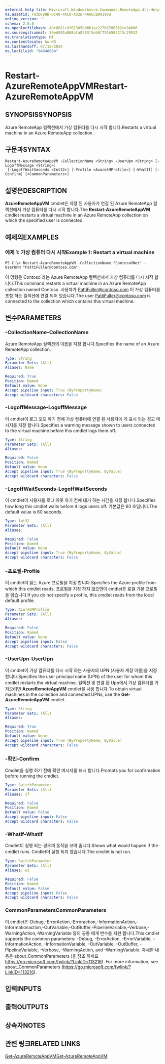 ```yaml
---
external help file: Microsoft.WindowsAzure.Commands.RemoteApp.dll-Help.xml
ms.assetid: F83D698B-DC48-4ACD-AD2E-4AAECBDA196B
online version: ''
schema: 2.0.0
ms.openlocfilehash: 4bc8081c9f81305b96b1ac227b9766352ce94b06
ms.sourcegitcommit: 56ed085a868afa8263f8eb0f755b5822f5c29532
ms.translationtype: MT
ms.contentlocale: ko-KR
ms.lasthandoff: 07/18/2020
ms.locfileid: "94046084"
---
```

# <span data-ttu-id="92724-101">Restart-AzureRemoteAppVM</span><span class="sxs-lookup"><span data-stu-id="92724-101">Restart-AzureRemoteAppVM</span></span>

## <span data-ttu-id="92724-102">SYNOPSIS</span><span class="sxs-lookup"><span data-stu-id="92724-102">SYNOPSIS</span></span>
<span data-ttu-id="92724-103">Azure RemoteApp 컬렉션에서 가상 컴퓨터를 다시 시작 합니다.</span><span class="sxs-lookup"><span data-stu-id="92724-103">Restarts a virtual machine in an Azure RemoteApp collection.</span></span>

## <span data-ttu-id="92724-104">구문과</span><span class="sxs-lookup"><span data-stu-id="92724-104">SYNTAX</span></span>

```
Restart-AzureRemoteAppVM -CollectionName <String> -UserUpn <String> [-LogoffMessage <String>]
 [-LogoffWaitSeconds <Int32>] [-Profile <AzureSMProfile>] [-WhatIf] [-Confirm] [<CommonParameters>]
```

## <span data-ttu-id="92724-105">설명은</span><span class="sxs-lookup"><span data-stu-id="92724-105">DESCRIPTION</span></span>
<span data-ttu-id="92724-106">**AzureRemoteAppVM** cmdlet은 지정 된 사용자가 연결 된 Azure RemoteApp 컬렉션에서 가상 컴퓨터를 다시 시작 합니다.</span><span class="sxs-lookup"><span data-stu-id="92724-106">The **Restart-AzureRemoteAppVM** cmdlet restarts a virtual machine in an Azure RemoteApp collection on which the specified user is connected.</span></span>

## <span data-ttu-id="92724-107">예제의</span><span class="sxs-lookup"><span data-stu-id="92724-107">EXAMPLES</span></span>

### <span data-ttu-id="92724-108">예제 1: 가상 컴퓨터 다시 시작</span><span class="sxs-lookup"><span data-stu-id="92724-108">Example 1: Restart a virtual machine</span></span>
```
PS C:\> Restart-AzureRemoteAppVM -CollectionName "ContosoVNet" -UserUPN "PattiFuller@contoso.com"
```

<span data-ttu-id="92724-109">이 명령은 Contoso 라는 Azure RemoteApp 컬렉션에서 가상 컴퓨터를 다시 시작 합니다.</span><span class="sxs-lookup"><span data-stu-id="92724-109">This command restarts a virtual machine in an Azure RemoteApp collection named Contoso.</span></span>
<span data-ttu-id="92724-110">사용자가 PattiFuller@contoso.com 이 가상 컴퓨터를 포함 하는 컬렉션에 연결 되어 있습니다.</span><span class="sxs-lookup"><span data-stu-id="92724-110">The user PattiFuller@contoso.com is connected to the collection which contains this virtual machine.</span></span>

## <span data-ttu-id="92724-111">변수</span><span class="sxs-lookup"><span data-stu-id="92724-111">PARAMETERS</span></span>

### <span data-ttu-id="92724-112">-CollectionName</span><span class="sxs-lookup"><span data-stu-id="92724-112">-CollectionName</span></span>
<span data-ttu-id="92724-113">Azure RemoteApp 컬렉션의 이름을 지정 합니다.</span><span class="sxs-lookup"><span data-stu-id="92724-113">Specifies the name of an Azure RemoteApp collection.</span></span>

```yaml
Type: String
Parameter Sets: (All)
Aliases: Name

Required: True
Position: Named
Default value: None
Accept pipeline input: True (ByPropertyName)
Accept wildcard characters: False
```

### <span data-ttu-id="92724-114">-LogoffMessage</span><span class="sxs-lookup"><span data-stu-id="92724-114">-LogoffMessage</span></span>
<span data-ttu-id="92724-115">이 cmdlet이 로그 오프 하기 전에 가상 컴퓨터에 연결 된 사용자에 게 표시 되는 경고 메시지를 지정 합니다.</span><span class="sxs-lookup"><span data-stu-id="92724-115">Specifies a warning message shown to users connected to the virtual machine before this cmdlet logs them off.</span></span>

```yaml
Type: String
Parameter Sets: (All)
Aliases: 

Required: False
Position: Named
Default value: None
Accept pipeline input: True (ByPropertyName, ByValue)
Accept wildcard characters: False
```

### <span data-ttu-id="92724-116">-LogoffWaitSeconds</span><span class="sxs-lookup"><span data-stu-id="92724-116">-LogoffWaitSeconds</span></span>
<span data-ttu-id="92724-117">이 cmdlet이 사용자를 로그 아웃 하기 전에 대기 하는 시간을 지정 합니다.</span><span class="sxs-lookup"><span data-stu-id="92724-117">Specifies how long this cmdlet waits before it logs users off.</span></span>
<span data-ttu-id="92724-118">기본값은 60 초입니다.</span><span class="sxs-lookup"><span data-stu-id="92724-118">The default value is 60 seconds.</span></span>

```yaml
Type: Int32
Parameter Sets: (All)
Aliases: 

Required: False
Position: Named
Default value: None
Accept pipeline input: True (ByPropertyName, ByValue)
Accept wildcard characters: False
```

### <span data-ttu-id="92724-119">-프로필</span><span class="sxs-lookup"><span data-stu-id="92724-119">-Profile</span></span>
<span data-ttu-id="92724-120">이 cmdlet이 읽는 Azure 프로필을 지정 합니다.</span><span class="sxs-lookup"><span data-stu-id="92724-120">Specifies the Azure profile from which this cmdlet reads.</span></span>
<span data-ttu-id="92724-121">프로필을 지정 하지 않으면이 cmdlet은 로컬 기본 프로필을 읽습니다.</span><span class="sxs-lookup"><span data-stu-id="92724-121">If you do not specify a profile, this cmdlet reads from the local default profile.</span></span>

```yaml
Type: AzureSMProfile
Parameter Sets: (All)
Aliases: 

Required: False
Position: Named
Default value: None
Accept pipeline input: False
Accept wildcard characters: False
```

### <span data-ttu-id="92724-122">-UserUpn</span><span class="sxs-lookup"><span data-stu-id="92724-122">-UserUpn</span></span>
<span data-ttu-id="92724-123">이 cmdlet이 가상 컴퓨터를 다시 시작 하는 사용자의 UPN (사용자 계정 이름)을 지정 합니다.</span><span class="sxs-lookup"><span data-stu-id="92724-123">Specifies the user principal name (UPN) of the user for whom this cmdlet restarts the virtual machine.</span></span>
<span data-ttu-id="92724-124">컬렉션 및 연결 된 Upn에서 가상 컴퓨터를 가져오려면 **AzureRemoteAppVM** cmdlet을 사용 합니다.</span><span class="sxs-lookup"><span data-stu-id="92724-124">To obtain virtual machines in the collection and connected UPNs, use the **Get-AzureRemoteAppVM** cmdlet.</span></span>

```yaml
Type: String
Parameter Sets: (All)
Aliases: 

Required: True
Position: Named
Default value: None
Accept pipeline input: True (ByPropertyName, ByValue)
Accept wildcard characters: False
```

### <span data-ttu-id="92724-125">-확인</span><span class="sxs-lookup"><span data-stu-id="92724-125">-Confirm</span></span>
<span data-ttu-id="92724-126">Cmdlet을 실행 하기 전에 확인 메시지를 표시 합니다.</span><span class="sxs-lookup"><span data-stu-id="92724-126">Prompts you for confirmation before running the cmdlet.</span></span>

```yaml
Type: SwitchParameter
Parameter Sets: (All)
Aliases: cf

Required: False
Position: Named
Default value: False
Accept pipeline input: False
Accept wildcard characters: False
```

### <span data-ttu-id="92724-127">-WhatIf</span><span class="sxs-lookup"><span data-stu-id="92724-127">-WhatIf</span></span>
<span data-ttu-id="92724-128">Cmdlet이 실행 되는 경우의 동작을 보여 줍니다.</span><span class="sxs-lookup"><span data-stu-id="92724-128">Shows what would happen if the cmdlet runs.</span></span>
<span data-ttu-id="92724-129">Cmdlet이 실행 되지 않습니다.</span><span class="sxs-lookup"><span data-stu-id="92724-129">The cmdlet is not run.</span></span>

```yaml
Type: SwitchParameter
Parameter Sets: (All)
Aliases: wi

Required: False
Position: Named
Default value: False
Accept pipeline input: False
Accept wildcard characters: False
```

### <span data-ttu-id="92724-130">CommonParameters</span><span class="sxs-lookup"><span data-stu-id="92724-130">CommonParameters</span></span>
<span data-ttu-id="92724-131">이 cmdlet은-Debug,-ErrorAction,-Erroraction,-InformationAction,-Informationaction,-OutVariable,-OutBuffer,-PipelineVariable,-Verbose,-WarningAction,-WarningVariable 등의 공통 매개 변수를 지원 합니다.</span><span class="sxs-lookup"><span data-stu-id="92724-131">This cmdlet supports the common parameters: -Debug, -ErrorAction, -ErrorVariable, -InformationAction, -InformationVariable, -OutVariable, -OutBuffer, -PipelineVariable, -Verbose, -WarningAction, and -WarningVariable.</span></span> <span data-ttu-id="92724-132">자세한 내용은 about_CommonParameters (을 참조 하세요 https://go.microsoft.com/fwlink/?LinkID=113216) .</span><span class="sxs-lookup"><span data-stu-id="92724-132">For more information, see about_CommonParameters (https://go.microsoft.com/fwlink/?LinkID=113216).</span></span>

## <span data-ttu-id="92724-133">입력</span><span class="sxs-lookup"><span data-stu-id="92724-133">INPUTS</span></span>

## <span data-ttu-id="92724-134">출력</span><span class="sxs-lookup"><span data-stu-id="92724-134">OUTPUTS</span></span>

## <span data-ttu-id="92724-135">상속자</span><span class="sxs-lookup"><span data-stu-id="92724-135">NOTES</span></span>

## <span data-ttu-id="92724-136">관련 링크</span><span class="sxs-lookup"><span data-stu-id="92724-136">RELATED LINKS</span></span>

[<span data-ttu-id="92724-137">Get-AzureRemoteAppVM</span><span class="sxs-lookup"><span data-stu-id="92724-137">Get-AzureRemoteAppVM</span></span>](./Get-AzureRemoteAppVM.md)


